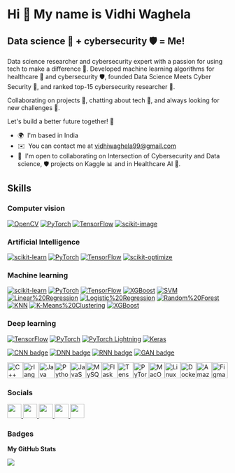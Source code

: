 Hi 👋 My name is Vidhi Waghela
==============================

Data science 🔬 + cybersecurity 🛡️ = Me!
-----------------------------------------

Data science researcher and cybersecurity expert with a passion for using tech to make a difference 🚀. Developed machine learning algorithms for healthcare 🏥 and cybersecurity 🛡️, founded Data Science Meets Cyber Security 🔬, and ranked top-15 cybersecurity researcher 🥇. 

Collaborating on projects 🤝, chatting about tech 💬, and always looking for new challenges 💯. 

Let's build a better future together! 🤝 

* 🌍  I'm based in India
* ✉️  You can contact me at [vidhiwaghela99@gmail.com](mailto:vidhiwaghela99@gmail.com )
* 🤝  I'm open to collaborating on Intersection of Cybersecurity and Data science, 🛡️ projects on Kaggle 📊 and in Healthcare AI 🏥.

## Skills

### Computer vision

[![OpenCV](https://img.shields.io/badge/OpenCV-%23000000.svg?style=for-the-badge&logo=opencv)](https://opencv.org/)
[![PyTorch](https://img.shields.io/badge/PyTorch-%23EE4C2C.svg?style=for-the-badge&logo=pytorch)](https://pytorch.org/)
[![TensorFlow](https://img.shields.io/badge/TensorFlow-%23FF6F00.svg?style=for-the-badge&logo=tensorflow)](https://www.tensorflow.org/)
[![scikit-image](https://img.shields.io/badge/scikit-image-%233465A4.svg?style=for-the-badge)](https://scikit-image.org/)

### Artificial Intelligence

[![scikit-learn](https://img.shields.io/badge/scikit-learn-%23008000.svg?style=for-the-badge&logo=scikit-learn)](https://scikit-learn.org/stable/)
[![PyTorch](https://img.shields.io/badge/PyTorch-%23EE4C2C.svg?style=for-the-badge&logo=pytorch)](https://pytorch.org/)
[![TensorFlow](https://img.shields.io/badge/TensorFlow-%23FF6F00.svg?style=for-the-badge&logo=tensorflow)](https://www.tensorflow.org/)
[![scikit-optimize](https://img.shields.io/badge/scikit-optimize-%23F0E442.svg?style=for-the-badge&logo=scikit-optimize)](https://scikit-optimize.org/)

### Machine learning

[![scikit-learn](https://img.shields.io/badge/scikit-learn-%23008000.svg?style=for-the-badge&logo=scikit-learn)](https://scikit-learn.org/stable/)
[![PyTorch](https://img.shields.io/badge/PyTorch-%23EE4C2C.svg?style=for-the-badge&logo=pytorch)](https://pytorch.org/)
[![TensorFlow](https://img.shields.io/badge/TensorFlow-%23FF6F00.svg?style=for-the-badge&logo=tensorflow)](https://www.tensorflow.org/)
[![XGBoost](https://img.shields.io/badge/XGBoost-%230086B3.svg?style=for-the-badge&logo=xgboost)](https://xgboost.org/)
[![SVM](https://img.shields.io/badge/SVM-Support%20Vector%20Machines-informational.svg?style=for-the-badge)](https://en.wikipedia.org/wiki/Support_vector_machine)
[![Linear%20Regression](https://img.shields.io/badge/Linear%20Regression-informational.svg?style=for-the-badge)](https://en.wikipedia.org/wiki/Linear_regression)
[![Logistic%20Regression](https://img.shields.io/badge/Logistic%20Regression-informational.svg?style=for-the-badge)](https://en.wikipedia.org/wiki/Logistic_regression)
[![Random%20Forest](https://img.shields.io/badge/Random%20Forest-informational.svg?style=for-the-badge)](https://en.wikipedia.org/wiki/Random_forest)
[![KNN](https://img.shields.io/badge/KNN-K-Nearest%20Neighbors-informational.svg?style=for-the-badge)](https://en.wikipedia.org/wiki/K-nearest_neighbors_algorithm)
[![K-Means%20Clustering](https://img.shields.io/badge/K-Means%20Clustering-informational.svg?style=for-the-badge)](https://en.wikipedia.org/wiki/K-means_clustering)
[![XGBoost](https://img.shields.io/badge/XGBoost-%230086B3.svg?style=for-the-badge&logo=xgboost)](https://xgboost.org/)

### Deep learning

[![TensorFlow](https://img.shields.io/badge/TensorFlow-%23FF6F00.svg?style=for-the-badge&logo=tensorflow)](https://www.tensorflow.org/)
[![PyTorch](https://img.shields.io/badge/PyTorch-%23EE4C2C.svg?style=for-the-badge&logo=pytorch)](https://pytorch.org/)
[![PyTorch Lightning](https://img.shields.io/badge/PyTorch%20Lightning-%237B2736.svg?style=for-the-badge&logo=pytorch-lightning)](https://www.pytorchlightning.ai/)
[![Keras](https://img.shields.io/badge/Keras-%23D00000.svg?style=for-the-badge&logo=keras)](https://keras.io/)


[![CNN badge](https://img.shields.io/badge/CNN-Convolutional%20Neural%20Network-informational.svg?style=for-the-badge)](https://en.wikipedia.org/wiki/Convolutional_neural_network)
[![DNN badge](https://img.shields.io/badge/DNN-Deep%20Neural%20Network-informational.svg?style=for-the-badge)](https://en.wikipedia.org/wiki/Deep_neural_network)
[![RNN badge](https://img.shields.io/badge/RNN-Recurrent%20Neural%20Network-informational.svg?style=for-the-badge)](https://en.wikipedia.org/wiki/Recurrent_neural_network)
[![GAN badge](https://img.shields.io/badge/GAN-Generative%20Adversarial%20Network-informational.svg?style=for-the-badge)](https://en.wikipedia.org/wiki/Generative_adversarial_network)

<p align="left">
<a href="https://docs.microsoft.com/en-us/cpp/?view=msvc-170" target="_blank" rel="noreferrer"><img src="https://raw.githubusercontent.com/danielcranney/readme-generator/main/public/icons/skills/cplusplus-colored.svg" width="36" height="36" alt="C++" /></a><a href="https://www.r-project.org/" target="_blank" rel="noreferrer"><img src="https://raw.githubusercontent.com/danielcranney/readme-generator/main/public/icons/skills/rlang-colored.svg" width="36" height="36" alt="rlang" /></a><a href="https://www.oracle.com/java/" target="_blank" rel="noreferrer"><img src="https://raw.githubusercontent.com/danielcranney/readme-generator/main/public/icons/skills/java-colored.svg" width="36" height="36" alt="Java" /></a><a href="https://www.python.org/" target="_blank" rel="noreferrer"><img src="https://raw.githubusercontent.com/danielcranney/readme-generator/main/public/icons/skills/python-colored.svg" width="36" height="36" alt="Python" /></a><a href="https://developer.mozilla.org/en-US/docs/Web/JavaScript" target="_blank" rel="noreferrer"><img src="https://raw.githubusercontent.com/danielcranney/readme-generator/main/public/icons/skills/javascript-colored.svg" width="36" height="36" alt="JavaScript" /></a><a href="https://www.mysql.com/" target="_blank" rel="noreferrer"><img src="https://raw.githubusercontent.com/danielcranney/readme-generator/main/public/icons/skills/mysql-colored.svg" width="36" height="36" alt="MySQL" /></a><a href="https://flask.palletsprojects.com/en/2.0.x/" target="_blank" rel="noreferrer"><img src="https://raw.githubusercontent.com/danielcranney/readme-generator/main/public/icons/skills/flask-colored-dark.svg" width="36" height="36" alt="Flask" /></a><a href="https://www.tensorflow.org/" target="_blank" rel="noreferrer"><img src="https://raw.githubusercontent.com/danielcranney/readme-generator/main/public/icons/skills/tensorflow-colored.svg" width="36" height="36" alt="TensorFlow" /></a><a href="https://pytorch.org/" target="_blank" rel="noreferrer"><img src="https://raw.githubusercontent.com/danielcranney/readme-generator/main/public/icons/skills/pytorch-colored.svg" width="36" height="36" alt="PyTorch" /></a><a href="https://apple.com" target="_blank" rel="noreferrer"><img src="https://raw.githubusercontent.com/danielcranney/readme-generator/main/public/icons/skills/macos-colored-dark.svg" width="36" height="36" alt="MacOS" /></a><a href="https://www.linux.org" target="_blank" rel="noreferrer"><img src="https://raw.githubusercontent.com/danielcranney/readme-generator/main/public/icons/skills/linux-colored.svg" width="36" height="36" alt="Linux" /></a><a href="https://www.docker.com/" target="_blank" rel="noreferrer"><img src="https://raw.githubusercontent.com/danielcranney/readme-generator/main/public/icons/skills/docker-colored.svg" width="36" height="36" alt="Docker" /></a><a href="https://aws.amazon.com" target="_blank" rel="noreferrer"><img src="https://raw.githubusercontent.com/danielcranney/readme-generator/main/public/icons/skills/aws-colored-dark.svg" width="36" height="36" alt="Amazon Web Services" /></a><a href="https://www.figma.com/" target="_blank" rel="noreferrer"><img src="https://raw.githubusercontent.com/danielcranney/readme-generator/main/public/icons/skills/figma-colored.svg" width="36" height="36" alt="Figma" /></a>
</p>


### Socials

<p align="left"> <a href="https://www.github.com/Vidhi1290" target="_blank" rel="noreferrer"> <picture> <source media="(prefers-color-scheme: dark)" srcset="https://raw.githubusercontent.com/danielcranney/readme-generator/main/public/icons/socials/github-dark.svg" /> <source media="(prefers-color-scheme: light)" srcset="https://raw.githubusercontent.com/danielcranney/readme-generator/main/public/icons/socials/github.svg" /> <img src="https://raw.githubusercontent.com/danielcranney/readme-generator/main/public/icons/socials/github.svg" width="32" height="32" /> </picture> </a> <a href="http://www.instagram.com/vidhi_waghela__" target="_blank" rel="noreferrer"> <picture> <source media="(prefers-color-scheme: dark)" srcset="undefined" /> <source media="(prefers-color-scheme: light)" srcset="https://raw.githubusercontent.com/danielcranney/readme-generator/main/public/icons/socials/instagram.svg" /> <img src="https://raw.githubusercontent.com/danielcranney/readme-generator/main/public/icons/socials/instagram.svg" width="32" height="32" /> </picture> </a> <a href="https://www.linkedin.com/in//vidhi-waghela-434663198" target="_blank" rel="noreferrer"> <picture> <source media="(prefers-color-scheme: dark)" srcset="https://raw.githubusercontent.com/danielcranney/readme-generator/main/public/icons/socials/linkedin-dark.svg" /> <source media="(prefers-color-scheme: light)" srcset="https://raw.githubusercontent.com/danielcranney/readme-generator/main/public/icons/socials/linkedin.svg" /> <img src="https://raw.githubusercontent.com/danielcranney/readme-generator/main/public/icons/socials/linkedin.svg" width="32" height="32" /> </picture> </a> <a href="http://www.medium.com/@datasciencemeetscybersecurity" target="_blank" rel="noreferrer"> <picture> <source media="(prefers-color-scheme: dark)" srcset="https://raw.githubusercontent.com/danielcranney/readme-generator/main/public/icons/socials/medium-dark.svg" /> <source media="(prefers-color-scheme: light)" srcset="https://raw.githubusercontent.com/danielcranney/readme-generator/main/public/icons/socials/medium.svg" /> <img src="https://raw.githubusercontent.com/danielcranney/readme-generator/main/public/icons/socials/medium.svg" width="32" height="32" /> </picture> </a> <a href="https://www.x.com/VidhiWaghela" target="_blank" rel="noreferrer"> <picture> <source media="(prefers-color-scheme: dark)" srcset="https://raw.githubusercontent.com/danielcranney/readme-generator/main/public/icons/socials/twitter-dark.svg" /> <source media="(prefers-color-scheme: light)" srcset="https://raw.githubusercontent.com/danielcranney/readme-generator/main/public/icons/socials/twitter.svg" /> <img src="https://raw.githubusercontent.com/danielcranney/readme-generator/main/public/icons/socials/twitter.svg" width="32" height="32" /> </picture> </a></p>

### Badges

<b>My GitHub Stats</b>

<a href="http://www.github.com/Vidhi1290"><img src="https://github-readme-streak-stats.herokuapp.com/?user=Vidhi1290&stroke=ffffff&background=1c1917&ring=0891b2&fire=0891b2&currStreakNum=ffffff&currStreakLabel=0891b2&sideNums=ffffff&sideLabels=ffffff&dates=ffffff&hide_border=true" /></a>
